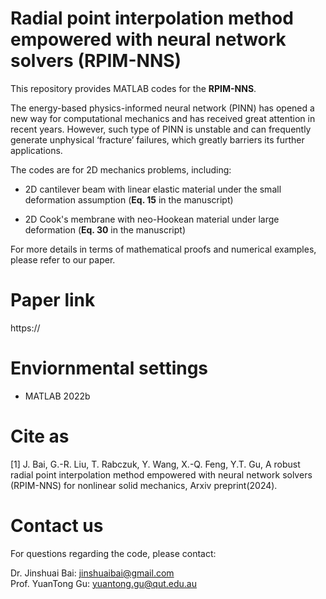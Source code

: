 # Radial point interpolation method empowered with neural network solvers (RPIM-NNS)

This repository provides MATLAB codes for the **RPIM-NNS**. 

The energy-based physics-informed neural network (PINN) has opened a new way for computational mechanics and has received great attention in recent years. However, such type of PINN is unstable and can frequently generate unphysical ‘fracture’ failures, which greatly barriers its further applications. 

The codes are for 2D mechanics problems, including:
 - 2D cantilever beam with linear elastic material under the small deformation assumption (**Eq. 15** in the manuscript)
      
 - 2D Cook's membrane with neo-Hookean material under large deformation (**Eq. 30** in the manuscript)  
               
For more details in terms of mathematical proofs and numerical examples, please refer to our paper.

# Paper link
https://

# Enviornmental settings
 - MATLAB 2022b

# Cite as
[1] J. Bai, G.-R. Liu, T. Rabczuk, Y. Wang, X.-Q. Feng, Y.T. Gu, A robust radial point interpolation method empowered with neural network solvers (RPIM-NNS) for nonlinear solid mechanics, Arxiv preprint(2024). 

# Contact us
For questions regarding the code, please contact:

Dr. Jinshuai Bai: jinshuaibai@gmail.com  
Prof. YuanTong Gu: yuantong.gu@qut.edu.au  
